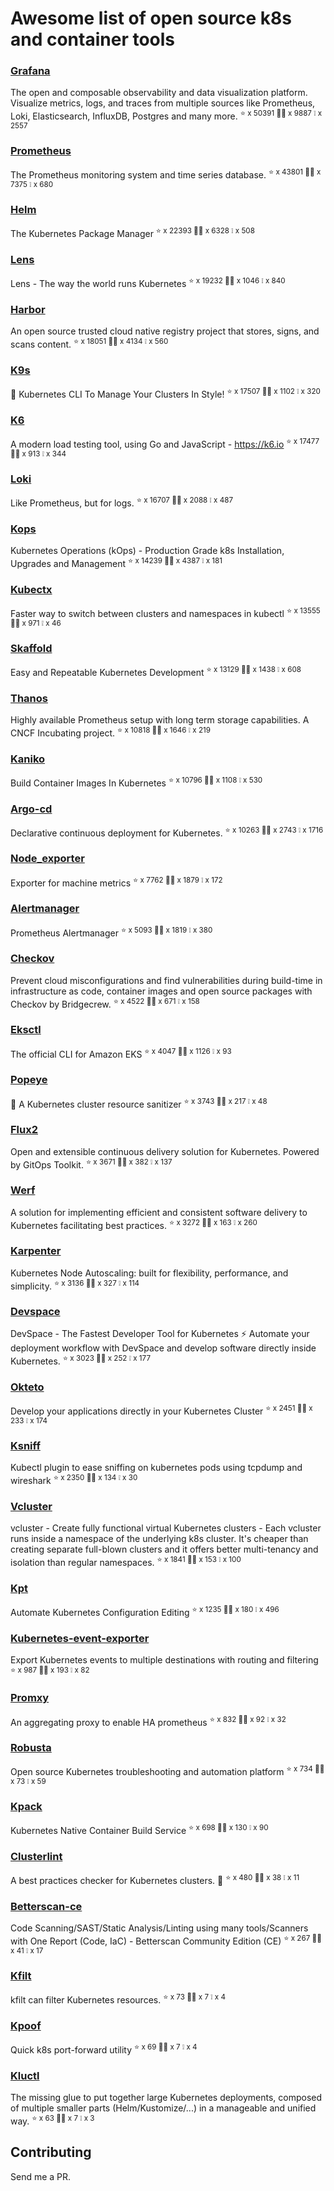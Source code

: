 # Awesome list of open source k8s and container tools

### [Grafana](https://github.com/grafana/grafana)
The open and composable observability and data visualization platform. Visualize metrics, logs, and traces from multiple sources like Prometheus, Loki, Elasticsearch, InfluxDB, Postgres and many more.  <sup>⭐️ x 50391 🧑‍💻 x 9887 ❕ x 2557</sup>
### [Prometheus](https://github.com/prometheus/prometheus)
The Prometheus monitoring system and time series database. <sup>⭐️ x 43801 🧑‍💻 x 7375 ❕ x 680</sup>
### [Helm](https://github.com/helm/helm)
The Kubernetes Package Manager <sup>⭐️ x 22393 🧑‍💻 x 6328 ❕ x 508</sup>
### [Lens](https://github.com/lensapp/lens)
Lens - The way the world runs Kubernetes <sup>⭐️ x 19232 🧑‍💻 x 1046 ❕ x 840</sup>
### [Harbor](https://github.com/goharbor/harbor)
An open source trusted cloud native registry project that stores, signs, and scans content. <sup>⭐️ x 18051 🧑‍💻 x 4134 ❕ x 560</sup>
### [K9s](https://github.com/derailed/k9s)
🐶 Kubernetes CLI To Manage Your Clusters In Style! <sup>⭐️ x 17507 🧑‍💻 x 1102 ❕ x 320</sup>
### [K6](https://github.com/grafana/k6)
A modern load testing tool, using Go and JavaScript - https://k6.io <sup>⭐️ x 17477 🧑‍💻 x 913 ❕ x 344</sup>
### [Loki](https://github.com/grafana/loki)
Like Prometheus, but for logs. <sup>⭐️ x 16707 🧑‍💻 x 2088 ❕ x 487</sup>
### [Kops](https://github.com/kubernetes/kops)
Kubernetes Operations (kOps) - Production Grade k8s Installation, Upgrades and Management <sup>⭐️ x 14239 🧑‍💻 x 4387 ❕ x 181</sup>
### [Kubectx](https://github.com/ahmetb/kubectx)
Faster way to switch between clusters and namespaces in kubectl <sup>⭐️ x 13555 🧑‍💻 x 971 ❕ x 46</sup>
### [Skaffold](https://github.com/GoogleContainerTools/skaffold)
Easy and Repeatable Kubernetes Development <sup>⭐️ x 13129 🧑‍💻 x 1438 ❕ x 608</sup>
### [Thanos](https://github.com/thanos-io/thanos)
Highly available Prometheus setup with long term storage capabilities. A CNCF Incubating project. <sup>⭐️ x 10818 🧑‍💻 x 1646 ❕ x 219</sup>
### [Kaniko](https://github.com/GoogleContainerTools/kaniko)
Build Container Images In Kubernetes <sup>⭐️ x 10796 🧑‍💻 x 1108 ❕ x 530</sup>
### [Argo-cd](https://github.com/argoproj/argo-cd)
Declarative continuous deployment for Kubernetes. <sup>⭐️ x 10263 🧑‍💻 x 2743 ❕ x 1716</sup>
### [Node_exporter](https://github.com/prometheus/node_exporter)
Exporter for machine metrics <sup>⭐️ x 7762 🧑‍💻 x 1879 ❕ x 172</sup>
### [Alertmanager](https://github.com/prometheus/alertmanager)
Prometheus Alertmanager <sup>⭐️ x 5093 🧑‍💻 x 1819 ❕ x 380</sup>
### [Checkov](https://github.com/bridgecrewio/checkov)
Prevent cloud misconfigurations and find vulnerabilities during build-time in infrastructure as code, container images and open source packages with Checkov by Bridgecrew. <sup>⭐️ x 4522 🧑‍💻 x 671 ❕ x 158</sup>
### [Eksctl](https://github.com/weaveworks/eksctl)
The official CLI for Amazon EKS <sup>⭐️ x 4047 🧑‍💻 x 1126 ❕ x 93</sup>
### [Popeye](https://github.com/derailed/popeye)
👀 A Kubernetes cluster resource sanitizer <sup>⭐️ x 3743 🧑‍💻 x 217 ❕ x 48</sup>
### [Flux2](https://github.com/fluxcd/flux2)
Open and extensible continuous delivery solution for Kubernetes. Powered by GitOps Toolkit. <sup>⭐️ x 3671 🧑‍💻 x 382 ❕ x 137</sup>
### [Werf](https://github.com/werf/werf)
A solution for implementing efficient and consistent software delivery to Kubernetes facilitating best practices. <sup>⭐️ x 3272 🧑‍💻 x 163 ❕ x 260</sup>
### [Karpenter](https://github.com/aws/karpenter)
Kubernetes Node Autoscaling: built for flexibility, performance, and simplicity. <sup>⭐️ x 3136 🧑‍💻 x 327 ❕ x 114</sup>
### [Devspace](https://github.com/loft-sh/devspace)
DevSpace - The Fastest Developer Tool for Kubernetes ⚡ Automate your deployment workflow with DevSpace and develop software directly inside Kubernetes. <sup>⭐️ x 3023 🧑‍💻 x 252 ❕ x 177</sup>
### [Okteto](https://github.com/okteto/okteto)
Develop your applications directly in your Kubernetes Cluster <sup>⭐️ x 2451 🧑‍💻 x 233 ❕ x 174</sup>
### [Ksniff](https://github.com/eldadru/ksniff)
Kubectl plugin to ease sniffing on kubernetes pods using tcpdump and wireshark <sup>⭐️ x 2350 🧑‍💻 x 134 ❕ x 30</sup>
### [Vcluster](https://github.com/loft-sh/vcluster)
vcluster - Create fully functional virtual Kubernetes clusters - Each vcluster runs inside a namespace of the underlying k8s cluster. It's cheaper than creating separate full-blown clusters and it offers better multi-tenancy and isolation than regular namespaces. <sup>⭐️ x 1841 🧑‍💻 x 153 ❕ x 100</sup>
### [Kpt](https://github.com/GoogleContainerTools/kpt)
Automate Kubernetes Configuration Editing <sup>⭐️ x 1235 🧑‍💻 x 180 ❕ x 496</sup>
### [Kubernetes-event-exporter](https://github.com/opsgenie/kubernetes-event-exporter)
Export Kubernetes events to multiple destinations with routing and filtering <sup>⭐️ x 987 🧑‍💻 x 193 ❕ x 82</sup>
### [Promxy](https://github.com/jacksontj/promxy)
An aggregating proxy to enable HA prometheus <sup>⭐️ x 832 🧑‍💻 x 92 ❕ x 32</sup>
### [Robusta](https://github.com/robusta-dev/robusta)
Open source Kubernetes troubleshooting and automation platform <sup>⭐️ x 734 🧑‍💻 x 73 ❕ x 59</sup>
### [Kpack](https://github.com/pivotal/kpack)
Kubernetes Native Container Build Service <sup>⭐️ x 698 🧑‍💻 x 130 ❕ x 90</sup>
### [Clusterlint](https://github.com/digitalocean/clusterlint)
A best practices checker for Kubernetes clusters. 🤠 <sup>⭐️ x 480 🧑‍💻 x 38 ❕ x 11</sup>
### [Betterscan-ce](https://github.com/marcinguy/betterscan-ce)
Code Scanning/SAST/Static Analysis/Linting using many tools/Scanners with One Report (Code, IaC) - Betterscan Community Edition (CE) <sup>⭐️ x 267 🧑‍💻 x 41 ❕ x 17</sup>
### [Kfilt](https://github.com/ryane/kfilt)
kfilt can filter Kubernetes resources. <sup>⭐️ x 73 🧑‍💻 x 7 ❕ x 4</sup>
### [Kpoof](https://github.com/farmotive/kpoof)
Quick k8s port-forward utility <sup>⭐️ x 69 🧑‍💻 x 7 ❕ x 4</sup>
### [Kluctl](https://github.com/kluctl/kluctl)
The missing glue to put together large Kubernetes deployments, composed of multiple smaller parts (Helm/Kustomize/...)  in a manageable and unified way. <sup>⭐️ x 63 🧑‍💻 x 7 ❕ x 3</sup>

## Contributing

Send me a PR.


